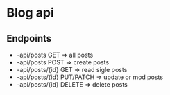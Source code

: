 <h1 text-align="center">Blog api</h1>
<h2>Endpoints</h2>
<ul>
	<li>-api/posts		GET   =>  all posts</li>
	<li>-api/posts		POST  =>  create posts</li>
	<li>-api/posts/{id}	GET   =>  read sigle posts</li>
	<li>-api/posts/{id}	PUT/PATCH   =>   update or mod posts</li>
	<li>-api/posts/{id}	DELETE   =>   delete posts</li>
</ul>